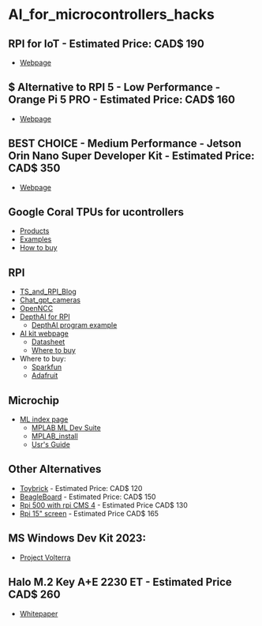 # AI_for_microcontrollers_hacks
## RPI for IoT  - Estimated Price: CAD$ 190
- [Webpage](https://www.elastel.com/products/industrial-raspberry-pi/eg410-iot-gateway/)
## $ Alternative to RPI 5 - Low Performance -  Orange Pi 5 PRO - Estimated Price: CAD$ 160
- [Webpage](http://www.orangepi.org/html/hardWare/computerAndMicrocontrollers/details/Orange-Pi-5-Pro.html)
## BEST CHOICE - Medium Performance - Jetson Orin Nano Super Developer Kit - Estimated Price: CAD$ 350
- [Webpage](https://www.nvidia.com/en-us/autonomous-machines/embedded-systems/jetson-orin/nano-super-developer-kit/)

## Google Coral TPUs for ucontrollers
- [Products](https://coral.ai/products/)
- [Examples](https://coral.ai/examples/)
- [How to buy](https://coral.ai/products/accelerator/)

## RPI

- [TS_and_RPI_Blog](https://learn.adafruit.com/running-tensorflow-lite-on-the-raspberry-pi-4/initial-setup)
- [Chat_gpt_cameras](https://chatgpt.com/share/676cc49a-54c0-8013-98d4-ce0db16fa359)
- [OpenNCC](https://eyecloudai.github.io/openncc/1_Introduction.html#introduction)
- [DepthAI for RPI](https://www.electronics-lab.com/depthai-enables-real-time-depth-vision-raspberry-pi/)
  - [DepthAI program example](https://github.com/jacobfnl/depthai-raspberrypi4)
- [AI kit webpage](https://www.raspberrypi.com/documentation/accessories/ai-kit.html)
  - [Datasheet](https://datasheets.raspberrypi.com/ai-kit/raspberry-pi-ai-kit-product-brief.pdf)
  - [Where to buy](https://www.canakit.com/raspberry-pi-ai-kit.html?cid=CAD&src=raspberrypi)
- Where to buy:
  - [Sparkfun](https://www.sparkfun.com/products/27249)
  - [Adafruit](https://www.adafruit.com/added)

## Microchip



- [ML index page](https://www.microchip.com/en-us/solutions/technologies/machine-learning)
  - [MPLAB ML Dev Suite](https://www.microchip.com/en-us/tools-resources/develop/mplab-machine-learning-development-suite)
  - [MPLAB_install](https://www.microchip.com/en-us/tools-resources/develop/mplab-x-ide#tabs)
  - [Usr's Guide](https://onlinedocs.microchip.com/oxy/GUID-80D4088D-19D0-41E9-BE8D-7AE3BE021BBF-en-US-3/GUID-E6CBB10A-FFC8-4EF3-8C07-D29B64446EB6.html)
 
## Other Alternatives
- [Toybrick](https://t.rock-chips.com/en/portal.php?mod=view&aid=21) - Estimated Price: CAD$ 120
- [BeagleBoard](https://www.beagleboard.org/boards/beagleplay?gad_source=1&gclid=Cj0KCQiA9667BhDoARIsANnamQbIZ_QKCv7K8d-6gGmRiVrwX2Ko-pW8tGK02YOAURaNupAAQDPdaUgaAoeFEALw_wcB) - Estimated Price: CAD$ 150
- [Rpi 500 with rpi CMS 4](https://www.raspberrypi.com/products/raspberry-pi-500/) - Estimated Price CAD$ 130
- [Rpi 15" screen](https://www.canakit.com/raspberry-pi-monitor.html?cid=CAD&src=raspberrypi) - Estimated Price CAD$ 165

## MS Windows Dev Kit 2023:
- [Project Volterra](https://learn.microsoft.com/en-us/windows/arm/dev-kit/)

## Halo M.2 Key A+E 2230 ET - Estimated Price CAD$ 260
- [Whitepaper](https://ai.hailo.ai/revolutionizing-ai-applications-at-the-edge-0?hs_preview=YYteznyI-92908387617&hsLang=en)
